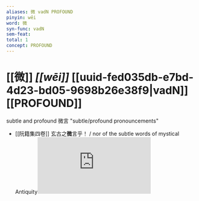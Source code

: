 ```yaml
---
aliases: 微 vadN PROFOUND
pinyin: wēi
word: 微
syn-func: vadN
sem-feat: 
total: 1
concept: PROFOUND 
---
```

# [[微]] *[[wēi]]*  [[uuid-fed035db-e7bd-4d23-bd05-9698b26e38f9|vadN]] [[PROFOUND]]
subtle and profound 微言 "subtle/profound pronouncements"
 - [[阮籍集四卷]] 玄古之**微**言乎！ / nor of the subtle words of mystical Antiquity![HXWD](https://hxwd.org/textview.html?location=CH2b1558_CHANT_003-43a.17)